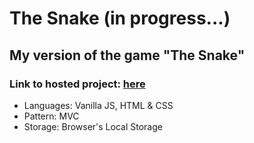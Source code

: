 # The Snake (in progress...)

## My version of the game "The Snake"

### Link to hosted project: [here](https://iliev-nikola.github.io/the-snake/)

- Languages: Vanilla JS, HTML & CSS
- Pattern: MVC
- Storage: Browser's Local Storage
